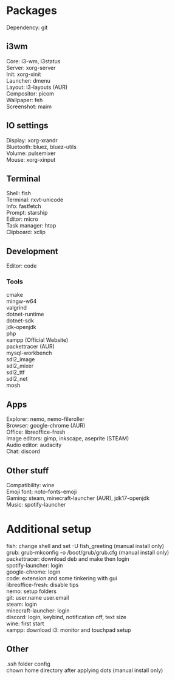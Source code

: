 # Packages

Dependency: git

## i3wm
Core: i3-wm, i3status\
Server: xorg-server\
Init: xorg-xinit\
Launcher: dmenu\
Layout: i3-layouts (AUR)\
Compositor: picom\
Wallpaper: feh\
Screenshot: maim

## IO settings
Display: xorg-xrandr\
Bluetooth: bluez, bluez-utils\
Volume: pulsemixer\
Mouse: xorg-xinput

## Terminal
Shell: fish\
Terminal: rxvt-unicode\
Info: fastfetch\
Prompt: starship\
Editor: micro\
Task manager: htop\
Clipboard: xclip

## Development
Editor: code

### Tools
cmake\
mingw-w64\
valgrind\
dotnet-runtime\
dotnet-sdk\
jdk-openjdk\
php\
xampp (Official Website)\
packettracer (AUR)\
mysql-workbench\
sdl2_image\
sdl2_mixer\
sdl2_ttf\
sdl2_net\
mosh

## Apps
Explorer: nemo, nemo-fileroller\
Browser: google-chrome (AUR)\
Office: libreoffice-fresh\
Image editors: gimp, inkscape, aseprite (STEAM)\
Audio editor: audacity\
Chat: discord

## Other stuff
Compatibility: wine\
Emoji font: noto-fonts-emoji\
Gaming: steam, minecraft-launcher (AUR),  jdk17-openjdk\
Music: spotify-launcher

# Additional setup
fish: change shell and set -U fish_greeting (manual install only)\
grub: grub-mkconfig -o /boot/grub/grub.cfg (manual install only)\
packettracer: download deb and make then login\
spotify-launcher: login\
google-chrome: login\
code: extension and some tinkering with gui\
libreoffice-fresh: disable tips\
nemo: setup folders\
git: user.name user.email\
steam: login\
minecraft-launcher: login\
discord: login, keybind, notification off, text size\
wine: first start\
xampp: download
i3: monitor and touchpad setup

## Other
.ssh folder config\
chown home directory after applying dots (manual install only)